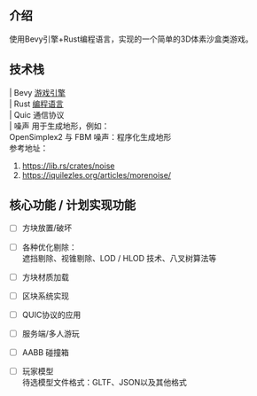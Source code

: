 ## 介绍
使用Bevy引擎+Rust编程语言，实现的一个简单的3D体素沙盒类游戏。

## 技术栈
| Bevy  [游戏引擎](https://bevyengine.org/) <br>
| Rust [编程语言](https://www.rust-lang.org/zh-CN/) <br>
| Quic 通信协议 <br>
| 噪声 用于生成地形，例如：<br>
OpenSimplex2 与 FBM 噪声：程序化生成地形 <br>
参考地址：
1. https://lib.rs/crates/noise
2. https://iquilezles.org/articles/morenoise/


## 核心功能 / 计划实现功能
- [ ] 方块放置/破坏<br>
- [ ] 各种优化剔除：  <br>
	遮挡剔除、视锥剔除、LOD / HLOD 技术、八叉树算法等<br>
- [ ] 方块材质加载<br>
- [ ] 区块系统实现<br>
- [ ] QUIC协议的应用<br>
- [ ] 服务端/多人游玩<br>
- [ ] AABB 碰撞箱<br>
- [ ] 玩家模型<br>
	待选模型文件格式：GLTF、JSON以及其他格式<br>

